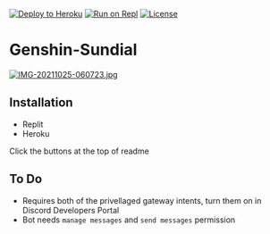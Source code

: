 [![Deploy to Heroku](https://img.shields.io/badge/deploy_to-heroku-997FBC.svg?style=for-the-badge&logo=Heroku)](https://heroku.com/deploy?template=https://github.com/Chtholly2000/Genshin-Sundial)
[![Run on Repl](https://img.shields.io/badge/DEPLOY%20TO-REPLIT-D3D3D3?style=for-the-badge&logo=Replit&logoColor=white)](https://repl.it/github/Chtholly2000/Genshin-Sundial)
<a href="https://github.com/Chtholly2000/Genshin-Sundial/blob/master/LICENSE">
    <img src="https://img.shields.io/badge/license-agpl-e74c3c.svg?style=for-the-badge" alt="License">
  </a>
# Genshin-Sundial
[![IMG-20211025-060723.jpg](https://i.postimg.cc/SKrs1fD4/IMG-20211025-060723.jpg)](https://postimg.cc/R3W4Nfkp)
## Installation
* Replit 
* Heroku

Click the buttons at the top of readme

## To Do
* Requires both of the privellaged gateway intents, turn them on in Discord Developers Portal
* Bot needs `manage messages` and `send messages` permission


